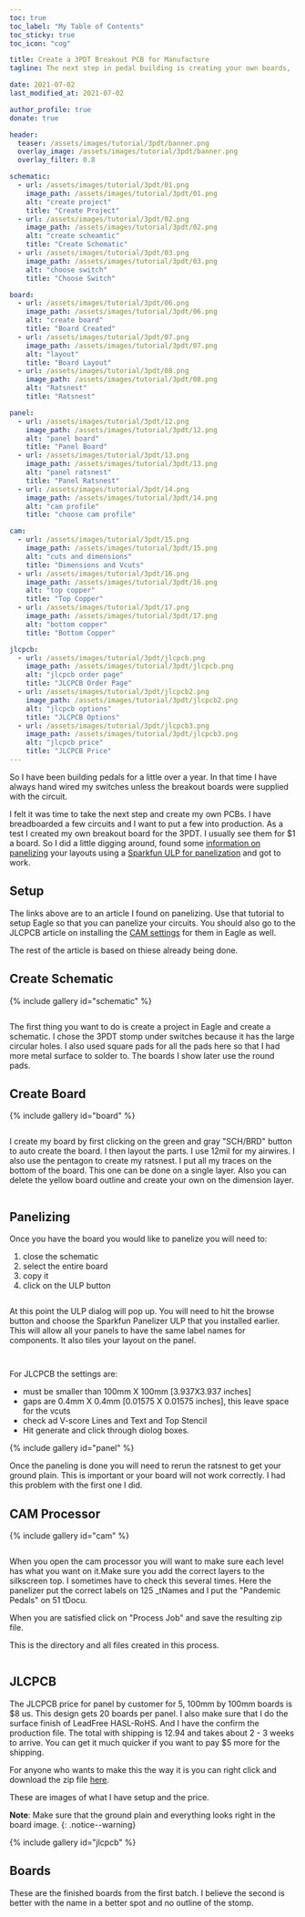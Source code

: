 ```yaml
---
toc: true
toc_label: "My Table of Contents"
toc_sticky: true
toc_icon: "cog"

title: Create a 3PDT Breakout PCB for Manufacture
tagline: The next step in pedal building is creating your own boards,

date: 2021-07-02
last_modified_at: 2021-07-02

author_profile: true
donate: true

header:
  teaser: /assets/images/tutorial/3pdt/banner.png
  overlay_image: /assets/images/tutorial/3pdt/banner.png
  overlay_filter: 0.8

schematic:
  - url: /assets/images/tutorial/3pdt/01.png
    image_path: /assets/images/tutorial/3pdt/01.png
    alt: "create project"
    title: "Create Project"
  - url: /assets/images/tutorial/3pdt/02.png
    image_path: /assets/images/tutorial/3pdt/02.png
    alt: "create scheamtic"
    title: "Create Schematic"
  - url: /assets/images/tutorial/3pdt/03.png
    image_path: /assets/images/tutorial/3pdt/03.png
    alt: "choose switch"
    title: "Choose Switch"

board:
  - url: /assets/images/tutorial/3pdt/06.png
    image_path: /assets/images/tutorial/3pdt/06.png
    alt: "create board"
    title: "Board Created"
  - url: /assets/images/tutorial/3pdt/07.png
    image_path: /assets/images/tutorial/3pdt/07.png
    alt: "layout"
    title: "Board Layout"
  - url: /assets/images/tutorial/3pdt/08.png
    image_path: /assets/images/tutorial/3pdt/08.png
    alt: "Ratsnest"
    title: "Ratsnest"

panel:
  - url: /assets/images/tutorial/3pdt/12.png
    image_path: /assets/images/tutorial/3pdt/12.png
    alt: "panel board"
    title: "Panel Board"
  - url: /assets/images/tutorial/3pdt/13.png
    image_path: /assets/images/tutorial/3pdt/13.png
    alt: "panel ratsnest"
    title: "Panel Ratsnest"
  - url: /assets/images/tutorial/3pdt/14.png
    image_path: /assets/images/tutorial/3pdt/14.png
    alt: "cam profile"
    title: "choose cam profile"

cam:
  - url: /assets/images/tutorial/3pdt/15.png
    image_path: /assets/images/tutorial/3pdt/15.png
    alt: "cuts and dimensions"
    title: "Dimensions and Vcuts"
  - url: /assets/images/tutorial/3pdt/16.png
    image_path: /assets/images/tutorial/3pdt/16.png
    alt: "top copper"
    title: "Top Copper"
  - url: /assets/images/tutorial/3pdt/17.png
    image_path: /assets/images/tutorial/3pdt/17.png
    alt: "bottom copper"
    title: "Bottom Copper"

jlcpcb:
  - url: /assets/images/tutorial/3pdt/jlcpcb.png
    image_path: /assets/images/tutorial/3pdt/jlcpcb.png
    alt: "jlcpcb order page"
    title: "JLCPCB Order Page"
  - url: /assets/images/tutorial/3pdt/jlcpcb2.png
    image_path: /assets/images/tutorial/3pdt/jlcpcb2.png
    alt: "jlcpcb options"
    title: "JLCPCB Options"
  - url: /assets/images/tutorial/3pdt/jlcpcb3.png
    image_path: /assets/images/tutorial/3pdt/jlcpcb3.png
    alt: "jlcpcb price"
    title: "JLCPCB Price"
---
```


So I have been building pedals for a little over a year. In that time I have always hand wired my switches unless the breakout boards were supplied with the circuit.

I felt it was time to take the next step and create my own PCBs. I have breadboarded a few circuits and I want to put a few into production. As a test I created my own breakout board for the 3PDT. I usually see them for $1 a board. So I did a little digging around, found some [information on panelizing](https://maker.pro/pcb/tutorial/how-to-panelize-your-pcbs-in-eagle-using-v-grooves) your layouts using a [Sparkfun ULP for panelization](https://github.com/sparkfun/SparkFun_Eagle_Settings/blob/master/ulp/SparkFun-Panelizer.ulp) and got to work.

## Setup

The links above are to an article I found on panelizing. Use that tutorial to setup Eagle so that you can panelize your circuits. You should also go to the JLCPCB  article on installing the [CAM settings](https://support.jlcpcb.com/article/137-how-to-generate-gerber-and-drill-files-in-autodesk-eagle) for them in Eagle as well.

The rest of the article is based on thiese already being done.

## Create Schematic

{% include gallery id="schematic" %}

<figure  style="width: 220px" class="align-left">
  <a href="{{ site.url }}{{ site.baseurl }}/assets/images/tutorial/3pdt/04.png"><img src="{{ site.url }}{{ site.baseurl }}/assets/images/tutorial/3pdt/04.png" alt=""></a>
</figure>

The first thing you want to do is create a project in Eagle and create a schematic. I chose the 3PDT stomp under switches because it has the large circular holes. I also used square pads for all the pads here so that I had more metal surface to solder to. The boards I show later use the round pads.

## Create Board

{% include gallery id="board" %}

<figure  style="width: 220px" class="align-left">
  <a href="{{ site.url }}{{ site.baseurl }}/assets/images/tutorial/3pdt/05.png"><img src="{{ site.url }}{{ site.baseurl }}/assets/images/tutorial/3pdt/05.png" alt=""></a>
</figure>

I create my board by first clicking on the green and gray "SCH/BRD" button to auto create the board. I then layout the parts. I use 12mil for my airwires. I also use the pentagon to create my ratsnest. I put all my traces on the bottom of the board. This one can be done on a single layer. Also you can delete the yellow board outline and create your own on the dimension layer.

<figure  class="align-center">
  <a href="{{ site.url }}{{ site.baseurl }}/assets/images/tutorial/3pdt/09.png"><img src="{{ site.url }}{{ site.baseurl }}/assets/images/tutorial/3pdt/09.png" alt=""></a>
</figure>

## Panelizing

Once you have the board you would like to panelize you will need to:

1. close the schematic
2. select the entire board
3. copy it
4. click on the ULP button

<figure  style="width: 220px" class="align-left">
  <a href="{{ site.url }}{{ site.baseurl }}/assets/images/tutorial/3pdt/09.5.png"><img src="{{ site.url }}{{ site.baseurl }}/assets/images/tutorial/3pdt/09.5.png" alt=""></a>
</figure>

At this point the ULP dialog will pop up. You will need to hit the browse button and choose the Sparkfun Panelizer ULP that you installed earlier. This will allow all your panels to have the same label names for components. It also tiles your layout on the panel.

<figure  style="width: 120px" class="align-right">
  <a href="{{ site.url }}{{ site.baseurl }}/assets/images/tutorial/3pdt/10.png"><img src="{{ site.url }}{{ site.baseurl }}/assets/images/tutorial/3pdt/10.png" alt=""></a>
</figure>
<figure  style="width: 120px" class="align-right">
  <a href="{{ site.url }}{{ site.baseurl }}/assets/images/tutorial/3pdt/11.png"><img src="{{ site.url }}{{ site.baseurl }}/assets/images/tutorial/3pdt/11.png" alt=""></a>
</figure>

For JLCPCB the settings are:

* must be smaller than 100mm X 100mm [3.937X3.937 inches]
* gaps are 0.4mm X 0.4mm [0.01575 X 0.01575 inches], this leave space for the vcuts
* check ad V-score Lines and Text and Top Stencil
* Hit generate and click through diolog boxes.

{% include gallery id="panel" %}

Once the paneling is done you will need to rerun the ratsnest to get your ground plain. This is important or your board will not work correctly. I had this problem with the first one I did.

## CAM Processor

{% include gallery id="cam" %}

<figure  class="align-center">
  <a href="{{ site.url }}{{ site.baseurl }}/assets/images/tutorial/3pdt/18.png"><img src="{{ site.url }}{{ site.baseurl }}/assets/images/tutorial/3pdt/18.png" alt=""></a>
</figure>

When you open the cam processor you will want to make sure each level has what you want on it.Make sure you add the correct layers to the silkscreen top. I sometimes have to check this several times. Here the panelizer put the correct labels on 125 _tNames and I put the "Pandemic Pedals" on 51 tDocu. 

When you are satisfied click on "Process Job" and save the resulting zip file.

This is the directory and all files created in this process.

<figure  class="align-center">
  <a href="{{ site.url }}{{ site.baseurl }}/assets/images/tutorial/3pdt/19.png"><img src="{{ site.url }}{{ site.baseurl }}/assets/images/tutorial/3pdt/19.png" alt=""></a>
</figure>

## JLCPCB

The JLCPCB price for panel by customer for 5, 100mm by 100mm boards is $8 us. This design gets 20 boards per panel. I also make sure that I do the surface finish of LeadFree HASL-RoHS. And I have the confirm the production file. The total with shipping is 12.94 and takes about 2 - 3 weeks to arrive. You can get it much quicker if you want to pay $5 more for the shipping.

For anyone who wants to make this the way it is you can right click and download the zip file [here](/assets/resources/3PDT_Stomp-Panel_2021-07-02.zip).

These are images of what I have setup and the price.

**Note**: Make sure that the ground plain and everything looks right in the board image.
{: .notice--warning}

{% include gallery id="jlcpcb" %}

## Boards

These are the finished boards from the first batch. I believe the second is better with the name in a better spot and no outline of the stomp.

<figure  class="align-center">
  <a href="{{ site.url }}{{ site.baseurl }}/assets/images/tutorial/3pdt/boards.jpg"><img src="{{ site.url }}{{ site.baseurl }}/assets/images/tutorial/3pdt/boards.jpg" alt=""></a>
</figure>

